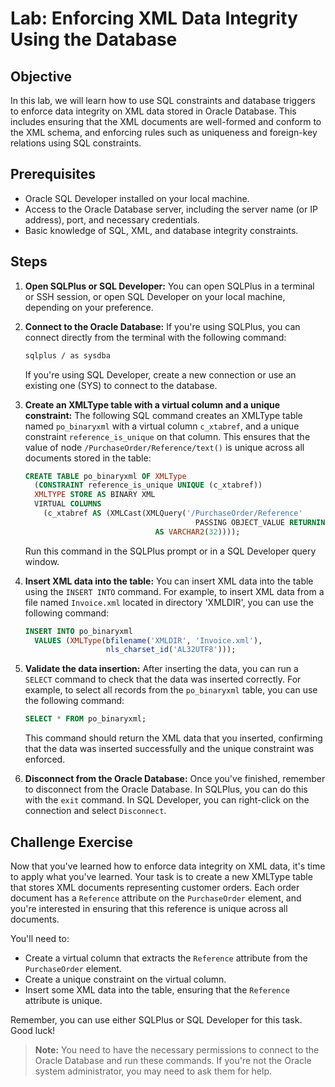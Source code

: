# Lab: Enforcing XML Data Integrity Using the Database

## Objective

In this lab, we will learn how to use SQL constraints and database triggers to enforce data integrity on XML data stored in Oracle Database. This includes ensuring that the XML documents are well-formed and conform to the XML schema, and enforcing rules such as uniqueness and foreign-key relations using SQL constraints.

## Prerequisites

- Oracle SQL Developer installed on your local machine.
- Access to the Oracle Database server, including the server name (or IP address), port, and necessary credentials.
- Basic knowledge of SQL, XML, and database integrity constraints.

## Steps

1. **Open SQLPlus or SQL Developer:** You can open SQLPlus in a terminal or SSH session, or open SQL Developer on your local machine, depending on your preference.

2. **Connect to the Oracle Database:** If you're using SQLPlus, you can connect directly from the terminal with the following command:

    ```bash
    sqlplus / as sysdba
    ```
   
    If you're using SQL Developer, create a new connection or use an existing one (SYS) to connect to the database.

3. **Create an XMLType table with a virtual column and a unique constraint:** The following SQL command creates an XMLType table named `po_binaryxml` with a virtual column `c_xtabref`, and a unique constraint `reference_is_unique` on that column. This ensures that the value of node `/PurchaseOrder/Reference/text()` is unique across all documents stored in the table:

    ```sql
    CREATE TABLE po_binaryxml OF XMLType
      (CONSTRAINT reference_is_unique UNIQUE (c_xtabref))
      XMLTYPE STORE AS BINARY XML
      VIRTUAL COLUMNS
        (c_xtabref AS (XMLCast(XMLQuery('/PurchaseOrder/Reference'
                                          PASSING OBJECT_VALUE RETURNING CONTENT)
                                 AS VARCHAR2(32))));
    ```
   
    Run this command in the SQLPlus prompt or in a SQL Developer query window.

4. **Insert XML data into the table:** You can insert XML data into the table using the `INSERT INTO` command. For example, to insert XML data from a file named `Invoice.xml` located in directory 'XMLDIR', you can use the following command:

    ```sql
    INSERT INTO po_binaryxml
      VALUES (XMLType(bfilename('XMLDIR', 'Invoice.xml'),
                      nls_charset_id('AL32UTF8')));
    ```

5. **Validate the data insertion:** After inserting the data, you can run a `SELECT` command to check that the data was inserted correctly. For example, to select all records from the `po_binaryxml` table, you can use the following command:

    ```sql
    SELECT * FROM po_binaryxml;
    ```

    This command should return the XML data that you inserted, confirming that the data was inserted successfully and the unique constraint was enforced.

6. **Disconnect from the Oracle Database:** Once you've finished, remember to disconnect from the Oracle Database. In SQLPlus, you can do this with the `exit` command. In SQL Developer, you can right-click on the connection and select `Disconnect`.

## Challenge Exercise

Now that you've learned how to enforce data integrity on XML data, it's time to apply what you've learned. Your task is to create a new XMLType table that stores XML documents representing customer orders. Each order document has a `Reference` attribute on the `PurchaseOrder` element, and you're interested in ensuring that this reference is unique across all documents.

You'll need to:

- Create a virtual column that extracts the `Reference` attribute from the `PurchaseOrder` element.
- Create a unique constraint on the virtual column.
- Insert some XML data into the table, ensuring that the `Reference` attribute is unique.

Remember, you can use either SQLPlus or SQL Developer for this task. Good luck!

> **Note:** You need to have the necessary permissions to connect to the Oracle Database and run these commands. If you're not the Oracle system administrator, you may need to ask them for help.
